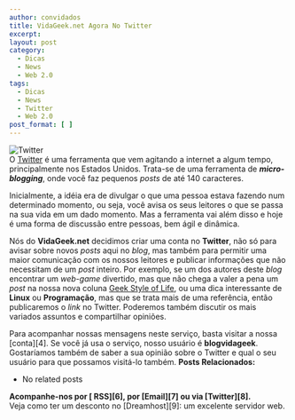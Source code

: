 ```yaml
---
author: convidados
title: VidaGeek.net Agora No Twitter
excerpt:
layout: post
category:
  - Dicas
  - News
  - Web 2.0
tags:
  - Dicas
  - News
  - Twitter
  - Web 2.0
post_format: [ ]
---
```

![Twitter][1]  
O [Twitter][2] é uma ferramenta que vem agitando a internet a algum tempo, principalmente nos Estados Unidos. Trata-se de uma ferramenta de ***micro-blogging***, onde você faz pequenos *posts* de até 140 caracteres.

Inicialmente, a idéia era de divulgar o que uma pessoa estava fazendo num determinado momento, ou seja, você avisa os seus leitores o que se passa na sua vida em um dado momento. Mas a ferramenta vai além disso e hoje é uma forma de discussão entre pessoas, bem ágil e dinâmica.

Nós do **VidaGeek.net** decidimos criar uma conta no **Twitter**, não só para avisar sobre novos *posts* aqui no *blog*, mas também para permitir uma maior comunicação com os nossos leitores e publicar informações que não necessitam de um *post* inteiro. Por exemplo, se um dos autores deste *blog* encontrar um *web-game* divertido, mas que não chega a valer a pena um *post* na nossa nova coluna [Geek Style of Life][3], ou uma dica interessante de **Linux** ou **Programação**, mas que se trata mais de uma referência, então publicaremos o *link* no Twitter. Poderemos também discutir os mais variados assuntos e compartilhar opiniões.

Para acompanhar nossas mensagens neste serviço, basta visitar a nossa [conta][4]. Se você já usa o serviço, nosso usuário é **blogvidageek**. Gostaríamos também de saber a sua opinião sobre o Twitter e qual o seu usuário para que possamos visitá-lo também. 
**Posts Relacionados:** 
*   No related posts









**Acompanhe-nos por [ RSS][6], por [Email][7] ou via [Twitter][8].**  
Veja como ter um desconto no [Dreamhost][9]: um excelente servidor web.

 [1]: http://vidageek.net/wp-content/uploads/2008/08/twitter.png
 [2]: http://twitter.com/ "Twitter"
 [3]: http://vidageek.net/tags/geekstyleoflife/ "Geek Style of Life"

 [5]: https://twitter.com/share





